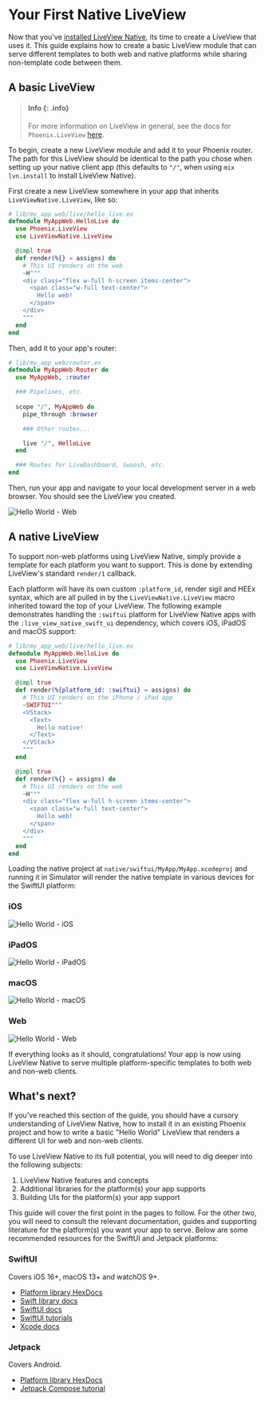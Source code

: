 # Your First Native LiveView

Now that you've [installed LiveView Native](./installation.md), its time to create a LiveView
that uses it. This guide explains how to create a basic LiveView module that can serve different
templates to both web and native platforms while sharing non-template code between them.

## A basic LiveView

> #### Info {: .info}
> For more information on LiveView in general, see the docs for `Phoenix.LiveView` [here](https://hexdocs.pm/phoenix_live_view/Phoenix.LiveView.html).

To begin, create a new LiveView module and add it to your Phoenix router. The path for this LiveView
should be identical to the path you chose when setting up your native client app (this defaults to `"/"`,
when using `mix lvn.install` to install LiveView Native).

First create a new LiveView somewhere in your app that inherits `LiveViewNative.LiveView`, like so:

```elixir
# lib/my_app_web/live/hello_live.ex
defmodule MyAppWeb.HelloLive do
  use Phoenix.LiveView
  use LiveViewNative.LiveView

  @impl true
  def render(%{} = assigns) do
    # This UI renders on the web
    ~H"""
    <div class="flex w-full h-screen items-center">
      <span class="w-full text-center">
        Hello web!
      </span>
    </div>
    """
  end
end
```

Then, add it to your app's router:

```elixir
# lib/my_app_web/router.ex
defmodule MyAppWeb.Router do
  use MyAppWeb, :router

  ### Pipelines, etc.
  
  scope "/", MyAppWeb do
    pipe_through :browser

    ### Other routes...

    live "/", HelloLive
  end

  ### Routes for LiveDashboard, Swoosh, etc.
end
```

Then, run your app and navigate to your local development server in a web browser.
You should see the LiveView you created.

![Hello World - Web](./assets/images/hello-web.png)

## A native LiveView

To support non-web platforms using LiveView Native, simply provide a template for each
platform you want to support. This is done by extending LiveView's standard `render/1` callback.

Each platform will have its own custom `:platform_id`, render sigil and HEEx syntax, which are
all pulled in by the `LiveViewNative.LiveView` macro inherited toward the top of your LiveView.
The following example demonstrates handling the `:swiftui` platform for LiveView Native apps
with the `:live_view_native_swift_ui` dependency, which covers iOS, iPadOS and macOS support:

```elixir
# lib/my_app_web/live/hello_live.ex
defmodule MyAppWeb.HelloLive do
  use Phoenix.LiveView
  use LiveViewNative.LiveView

  @impl true
  def render(%{platform_id: :swiftui} = assigns) do
    # This UI renders on the iPhone / iPad app
    ~SWIFTUI"""
    <VStack>
      <Text>
        Hello native!
      </Text>
    </VStack>
    """
  end

  @impl true
  def render(%{} = assigns) do
    # This UI renders on the web
    ~H"""
    <div class="flex w-full h-screen items-center">
      <span class="w-full text-center">
        Hello web!
      </span>
    </div>
    """
  end
end
```

Loading the native project at `native/swiftui/MyApp/MyApp.xcodeproj` and running it in
Simulator will render the native template in various devices for the SwiftUI platform:

<!-- tabs-open -->

### iOS

![Hello World - iOS](./assets/images/hello-iphone.png)

### iPadOS
![Hello World - iPadOS](./assets/images/hello-ipad.png)

### macOS
![Hello World - macOS](./assets/images/hello-mac.png)

### Web
![Hello World - Web](./assets/images/hello-web.png)

<!-- tabs-close -->

If everything looks as it should, congratulations! Your app is now using LiveView Native to
serve multiple platform-specific templates to both web and non-web clients.

## What's next?

If you've reached this section of the guide, you should have a cursory understanding of LiveView
Native, how to install it in an existing Phoenix project and how to write a basic "Hello World"
LiveView that renders a different UI for web and non-web clients.

To use LiveView Native to its full potential, you will need to dig deeper into the following subjects:

1. LiveView Native features and concepts
2. Additional libraries for the platform(s) your app supports
3. Building UIs for the platform(s) your app support

This guide will cover the first point in the pages to follow. For the other two, you will need to consult the
relevant documentation, guides and supporting literature for the platform(s) you want your app to serve. Below
are some recommended resources for the SwiftUI and Jetpack platforms:

<!-- tabs-open -->

### SwiftUI

Covers iOS 16+, macOS 13+ and watchOS 9+.

- [Platform library HexDocs](https://hexdocs.pm/live_view_native_swift_ui/)
- [Swift library docs](https://liveview-native.github.io/liveview-client-swiftui/documentation/liveviewnative/)
- [SwiftUI docs](https://developer.apple.com/documentation/swiftui/)
- [SwiftUI tutorials](https://developer.apple.com/tutorials/swiftui)
- [Xcode docs](https://developer.apple.com/documentation/xcode)

### Jetpack

Covers Android.

- [Platform library HexDocs](https://hexdocs.pm/live_view_native_jetpack/)
- [Jetpack Compose tutorial](https://developer.android.com/jetpack/compose/tutorial)

<!-- tabs-close -->

